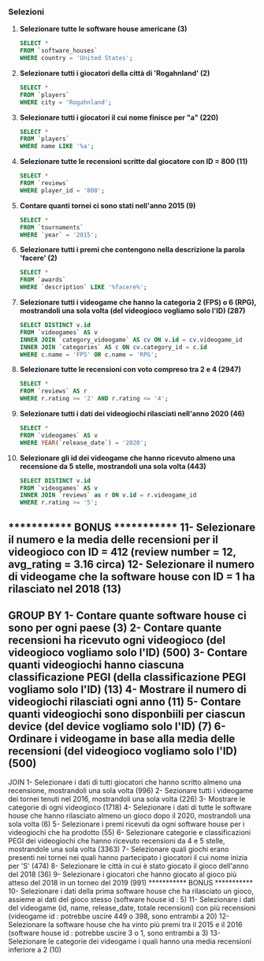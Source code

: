 ### Selezioni

1. **Selezionare tutte le software house americane (3)**
    ```sql
    SELECT * 
    FROM `software_houses` 
    WHERE country = 'United States';
    ```

2. **Selezionare tutti i giocatori della città di 'Rogahnland' (2)**
    ```sql
    SELECT * 
    FROM `players`
    WHERE city = 'Rogahnland';
    ```

3. **Selezionare tutti i giocatori il cui nome finisce per "a" (220)**
    ```sql
    SELECT * 
    FROM `players`
    WHERE name LIKE '%a';
    ```

4. **Selezionare tutte le recensioni scritte dal giocatore con ID = 800 (11)**
    ```sql
    SELECT *
    FROM `reviews`
    WHERE player_id = '800';
    ```

5. **Contare quanti tornei ci sono stati nell'anno 2015 (9)**
    ```sql
    SELECT *
    FROM `tournaments`
    WHERE `year` = '2015';
    ```

6. **Selezionare tutti i premi che contengono nella descrizione la parola 'facere' (2)**
    ```sql
    SELECT * 
    FROM `awards`
    WHERE `description` LIKE '%facere%';
    ```

7. **Selezionare tutti i videogame che hanno la categoria 2 (FPS) o 6 (RPG), mostrandoli una sola volta (del videogioco vogliamo solo l'ID) (287)**
    ```sql
    SELECT DISTINCT v.id 
    FROM `videogames` AS v
    INNER JOIN `category_videogame` AS cv ON v.id = cv.videogame_id
    INNER JOIN `categories` AS c ON cv.category_id = c.id
    WHERE c.name = 'FPS' OR c.name = 'RPG';
    ```

8. **Selezionare tutte le recensioni con voto compreso tra 2 e 4 (2947)**
    ```sql
    SELECT * 
    FROM `reviews` AS r
    WHERE r.rating >= '2' AND r.rating <= '4';
    ```

9. **Selezionare tutti i dati dei videogiochi rilasciati nell'anno 2020 (46)**
    ```sql
    SELECT * 
    FROM `videogames` AS v
    WHERE YEAR(`release_date`) = '2020';
    ```

10. **Selezionare gli id dei videogame che hanno ricevuto almeno una recensione da 5 stelle, mostrandoli una sola volta (443)**
    ```sql
    SELECT DISTINCT v.id
    FROM `videogames` AS v
    INNER JOIN `reviews` as r ON v.id = r.videogame_id
    WHERE r.rating >= '5';
    ```


*********** BONUS ***********
11- Selezionare il numero e la media delle recensioni per il videogioco con ID = 412 (review number = 12, avg_rating = 3.16 circa)
12- Selezionare il numero di videogame che la software house con ID = 1 ha rilasciato nel 2018 (13)
------------------------------------------------------------------------------------------------------------------------------------------------------------
GROUP BY
1- Contare quante software house ci sono per ogni paese (3)
2- Contare quante recensioni ha ricevuto ogni videogioco (del videogioco vogliamo solo l'ID) (500)
3- Contare quanti videogiochi hanno ciascuna classificazione PEGI (della classificazione PEGI vogliamo solo l'ID) (13)
4- Mostrare il numero di videogiochi rilasciati ogni anno (11)
5- Contare quanti videogiochi sono disponbiili per ciascun device (del device vogliamo solo l'ID) (7)
6- Ordinare i videogame in base alla media delle recensioni (del videogioco vogliamo solo l'ID) (500)
------------------------------------------------------------------------------------------------------------------------------------------------------------
JOIN
1- Selezionare i dati di tutti giocatori che hanno scritto almeno una recensione, mostrandoli una sola volta (996)
2- Sezionare tutti i videogame dei tornei tenuti nel 2016, mostrandoli una sola volta (226)
3- Mostrare le categorie di ogni videogioco (1718)
4- Selezionare i dati di tutte le software house che hanno rilasciato almeno un gioco dopo il 2020, mostrandoli una sola volta (6)
5- Selezionare i premi ricevuti da ogni software house per i videogiochi che ha prodotto (55)
6- Selezionare categorie e classificazioni PEGI dei videogiochi che hanno ricevuto recensioni da 4 e 5 stelle, mostrandole una sola volta (3363)
7- Selezionare quali giochi erano presenti nei tornei nei quali hanno partecipato i giocatori il cui nome inizia per 'S' (474)
8- Selezionare le città in cui è stato giocato il gioco dell'anno del 2018 (36)
9- Selezionare i giocatori che hanno giocato al gioco più atteso del 2018 in un torneo del 2019 (991)
*********** BONUS ***********
10- Selezionare i dati della prima software house che ha rilasciato un gioco, assieme ai dati del gioco stesso (software house id : 5)
11- Selezionare i dati del videogame (id, name, release_date, totale recensioni) con più recensioni (videogame id : potrebbe uscire 449 o 398, sono entrambi a 20)
12- Selezionare la software house che ha vinto più premi tra il 2015 e il 2016 (software house id : potrebbe uscire 3 o 1, sono entrambi a 3)
13- Selezionare le categorie dei videogame i quali hanno una media recensioni inferiore a 2 (10)
